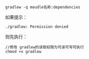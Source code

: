 ```
gradlew -q moudle名称:dependencies
```

如果提示：
```
./gradlew: Permission denied
```
则先执行：
```
//修改 gradlew的读取权限为可读可写可执行
chmod +x gradlew
```